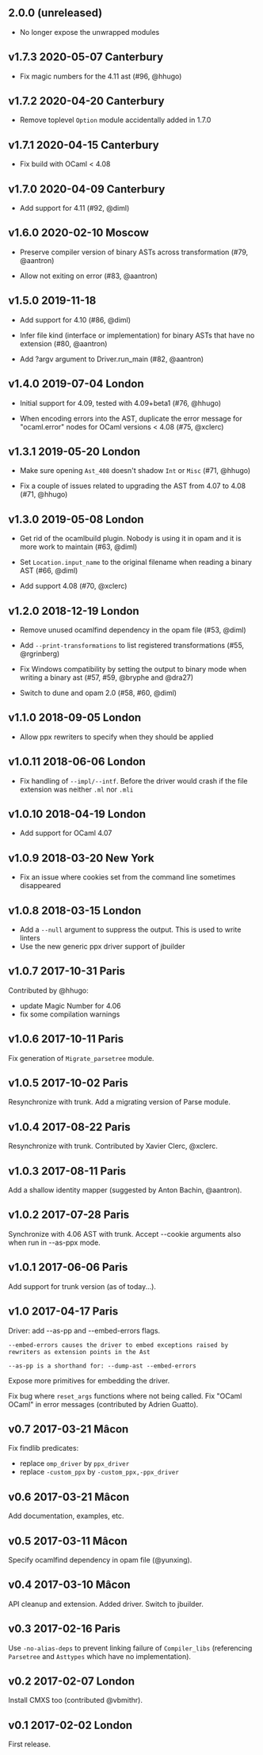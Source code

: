 2.0.0 (unreleased)
------------------

- No longer expose the unwrapped modules

v1.7.3 2020-05-07 Canterbury
----------------------------

- Fix magic numbers for the 4.11 ast (#96, @hhugo)

v1.7.2 2020-04-20 Canterbury
----------------------------

- Remove toplevel `Option` module accidentally added in 1.7.0

v1.7.1 2020-04-15 Canterbury
----------------------------

- Fix build with OCaml < 4.08

v1.7.0 2020-04-09 Canterbury
----------------------------

- Add support for 4.11 (#92, @diml)

v1.6.0 2020-02-10 Moscow
------------------------

- Preserve compiler version of binary ASTs across transformation (#79,
  @aantron)

- Allow not exiting on error (#83, @aantron)

v1.5.0 2019-11-18
-----------------

- Add support for 4.10 (#86, @diml)

- Infer file kind (interface or implementation) for binary ASTs that
  have no extension (#80, @aantron)

- Add ?argv argument to Driver.run_main (#82, @aantron)

v1.4.0 2019-07-04 London
------------------------

- Initial support for 4.09, tested with 4.09+beta1 (#76, @hhugo)

- When encoding errors into the AST, duplicate the error message for
  "ocaml.error" nodes for OCaml versions < 4.08 (#75, @xclerc)

v1.3.1 2019-05-20 London
------------------------

- Make sure opening `Ast_408` doesn't shadow `Int` or `Misc` (#71,
  @hhugo)

- Fix a couple of issues related to upgrading the AST from 4.07 to
  4.08 (#71, @hhugo)

v1.3.0 2019-05-08 London
------------------------

- Get rid of the ocamlbuild plugin. Nobody is using it in opam and it
  is more work to maintain (#63, @diml)

- Set `Location.input_name` to the original filename when reading a
  binary AST (#66, @diml)

- Add support 4.08 (#70, @xclerc)

v1.2.0 2018-12-19 London
------------------------

- Remove unused ocamlfind dependency in the opam file (#53, @diml)

- Add `--print-transformations` to list registered transformations
  (#55, @rgrinberg)

- Fix Windows compatibility by setting the output to binary mode when
  writing a binary ast (#57, #59, @bryphe and @dra27)

- Switch to dune and opam 2.0 (#58, #60, @diml)

v1.1.0 2018-09-05 London
------------------------

- Allow ppx rewriters to specify when they should be applied

v1.0.11 2018-06-06 London
-------------------------

- Fix handling of `--impl/--intf`. Before the driver would crash if
  the file extension was neither `.ml` nor `.mli`

v1.0.10 2018-04-19 London
-------------------------

- Add support for OCaml 4.07

v1.0.9 2018-03-20 New York
--------------------------

- Fix an issue where cookies set from the command line sometimes
  disappeared

v1.0.8 2018-03-15 London
------------------------

- Add a `--null` argument to suppress the output. This is used to
  write linters
- Use the new generic ppx driver support of jbuilder

v1.0.7 2017-10-31 Paris
-----------------------

Contributed by @hhugo:
- update Magic Number for 4.06
- fix some compilation warnings

v1.0.6 2017-10-11 Paris
-----------------------

Fix generation of `Migrate_parsetree` module.

v1.0.5 2017-10-02 Paris
-----------------------

Resynchronize with trunk.
Add a migrating version of Parse module.

v1.0.4 2017-08-22 Paris
-----------------------

Resynchronize with trunk. Contributed by Xavier Clerc, @xclerc.

v1.0.3 2017-08-11 Paris
-----------------------

Add a shallow identity mapper (suggested by Anton Bachin, @aantron).

v1.0.2 2017-07-28 Paris
-----------------------

Synchronize with 4.06 AST with trunk.
Accept --cookie arguments also when run in --as-ppx mode.

v1.0.1 2017-06-06 Paris
-----------------------

Add support for trunk version (as of today...).

v1.0 2017-04-17 Paris
---------------------

Driver: add --as-pp and --embed-errors flags.

    --embed-errors causes the driver to embed exceptions raised by
    rewriters as extension points in the Ast

    --as-pp is a shorthand for: --dump-ast --embed-errors

Expose more primitives for embedding the driver.

Fix bug where `reset_args` functions where not being called.
Fix "OCaml OCaml" in error messages (contributed by Adrien Guatto).

v0.7 2017-03-21 Mâcon
---------------------

Fix findlib predicates:
- replace `omp_driver` by `ppx_driver`
- replace `-custom_ppx` by `-custom_ppx,-ppx_driver`

v0.6 2017-03-21 Mâcon
---------------------

Add documentation, examples, etc.

v0.5 2017-03-11 Mâcon
---------------------

Specify ocamlfind dependency in opam file (@yunxing).

v0.4 2017-03-10 Mâcon
---------------------

API cleanup and extension. Added driver. Switch to jbuilder.

v0.3 2017-02-16 Paris
----------------------

Use `-no-alias-deps` to prevent linking failure of `Compiler_libs` (referencing `Parsetree` and `Asttypes` which have no implementation).

v0.2 2017-02-07 London
----------------------

Install CMXS too (contributed @vbmithr).

v0.1 2017-02-02 London
----------------------

First release.
